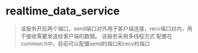# realtime_data_service
> 该服务开启两个端口，send端口对外用于客户端连接，recv端口对内，用于接收需要发送给客户端的数据。
> 该服务采用多线程方式
> 配置在common.h中，目前可以配置send的端口和recv的端口
